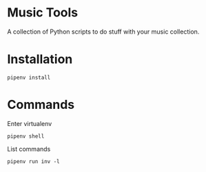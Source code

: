 # Music Tools

A collection of Python scripts to do stuff with your music collection.

# Installation

    pipenv install

# Commands

Enter virtualenv

    pipenv shell

List commands

    pipenv run inv -l

